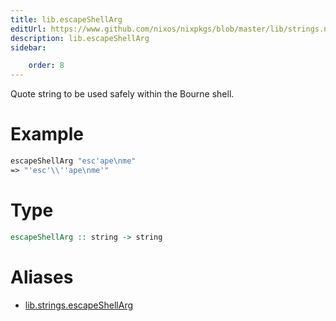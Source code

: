 ```yaml
---
title: lib.escapeShellArg
editUrl: https://www.github.com/nixos/nixpkgs/blob/master/lib/strings.nix#L613C20
description: lib.escapeShellArg
sidebar:

    order: 8
---
```


Quote string to be used safely within the Bourne shell.

# Example

```nix
escapeShellArg "esc'ape\nme"
=> "'esc'\\''ape\nme'"
```

# Type

```haskell
escapeShellArg :: string -> string
```


# Aliases

- [lib.strings.escapeShellArg](reference/lib/strings/lib-strings-escapeShellArg)



